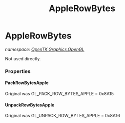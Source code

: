 ﻿---
title: AppleRowBytes
---

# AppleRowBytes
_namespace: [OpenTK.Graphics.OpenGL](N-OpenTK.Graphics.OpenGL.html)_

Not used directly.



### Properties

#### PackRowBytesApple
Original was GL_PACK_ROW_BYTES_APPLE = 0x8A15
#### UnpackRowBytesApple
Original was GL_UNPACK_ROW_BYTES_APPLE = 0x8A16


